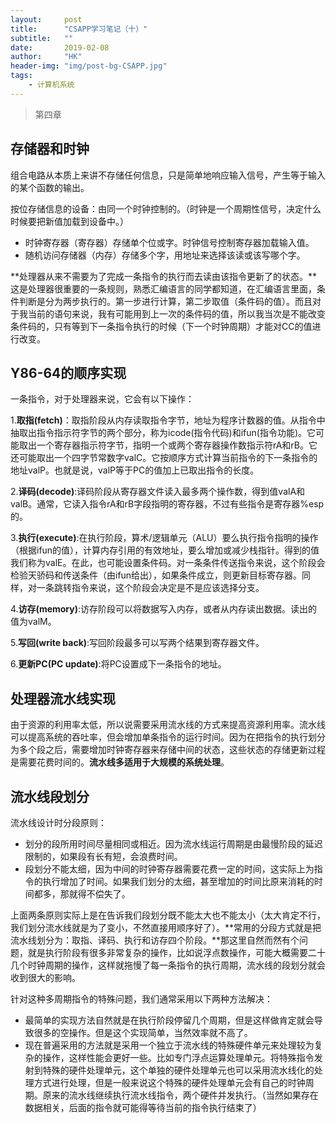 ```yaml
---
layout:     post
title:      "CSAPP学习笔记（十）"
subtitle:   ""
date:       2019-02-08
author:     "HK"
header-img: "img/post-bg-CSAPP.jpg"
tags:
    - 计算机系统
---
```


> 第四章

## 存储器和时钟

组合电路从本质上来讲不存储任何信息，只是简单地响应输入信号，产生等于输入的某个函数的输出。

按位存储信息的设备：由同一个时钟控制的。（时钟是一个周期性信号，决定什么时候要把新值加载到设备中。）
- 时钟寄存器（寄存器）存储单个位或字。时钟信号控制寄存器加载输入值。
- 随机访问存储器（内存）存储多个字，用地址来选择该读或该写哪个字。

**处理器从来不需要为了完成一条指令的执行而去读由该指令更新了的状态。**这是处理器很重要的一条规则，熟悉汇编语言的同学都知道，在汇编语言里面，条件判断是分为两步执行的。第一步进行计算，第二步取值（条件码的值）。而且对于我当前的语句来说，我有可能用到上一次的条件码的值，所以我当次是不能改变条件码的，只有等到下一条指令执行的时候（下一个时钟周期）才能对CC的值进行改变。

## Y86-64的顺序实现

一条指令，对于处理器来说，它会有以下操作：

1.**取指(fetch)**：取指阶段从内存读取指令字节，地址为程序计数器的值。从指令中抽取出指令指示符字节的两个部分，称为icode(指令代码)和ifun(指令功能)。它可能取出一个寄存器指示符字节，指明一个或两个寄存器操作数指示符rA和rB。它还可能取出一个四字节常数字valC。它按顺序方式计算当前指令的下一条指令的地址valP。也就是说，valP等于PC的值加上已取出指令的长度。

2.**译码(decode)**:译码阶段从寄存器文件读入最多两个操作数，得到值valA和valB。通常，它读入指令rA和rB字段指明的寄存器，不过有些指令是寄存器%esp的。

3.**执行(execute)**:在执行阶段，算术/逻辑单元（ALU）要么执行指令指明的操作（根据ifun的值），计算内存引用的有效地址，要么增加或减少栈指针。得到的值我们称为valE。在此，也可能设置条件码。对一条条件传送指令来说，这个阶段会检验天骄码和传送条件（由ifun给出），如果条件成立，则更新目标寄存器。同样，对一条跳转指令来说，这个阶段会决定是不是应该选择分支。

4.**访存(memory)**:访存阶段可以将数据写入内存，或者从内存读出数据。读出的值为valM。

5.**写回(write back)**:写回阶段最多可以写两个结果到寄存器文件。

6.**更新PC(PC update)**:将PC设置成下一条指令的地址。

## 处理器流水线实现

由于资源的利用率太低，所以说需要采用流水线的方式来提高资源利用率。流水线可以提高系统的吞吐率，但会增加单条指令的运行时间。因为在把指令的执行划分为多个段之后，需要增加时钟寄存器来存储中间的状态，这些状态的存储更新过程是需要花费时间的。**流水线多适用于大规模的系统处理**。

## 流水线段划分

流水线设计时分段原则：
- 划分的段所用时间尽量相同或相近。因为流水线运行周期是由最慢阶段的延迟限制的，如果段有长有短，会浪费时间。
- 段划分不能太细，因为中间的时钟寄存器需要花费一定的时间，这实际上为指令的执行增加了时间。如果我们划分的太细，甚至增加的时间比原来消耗的时间都多，那就得不偿失了。

上面两条原则实际上是在告诉我们段划分既不能太大也不能太小（太大肯定不行，我们划分流水线就是为了变小，不然直接用顺序好了）。**常用的分段方式就是把流水线划分为：取指、译码、执行和访存四个阶段。**那这里自然而然有个问题，就是执行阶段有很多非常复杂的操作，比如说浮点数操作，可能大概需要二十几个时钟周期的操作，这样就拖慢了每一条指令的执行周期，流水线的段划分就会收到很大的影响。

针对这种多周期指令的特殊问题，我们通常采用以下两种方法解决：
- 最简单的实现方法自然就是在执行阶段停留几个周期，但是这样做肯定就会导致很多的空操作。但是这个实现简单，当然效率就不高了。
- 现在普遍采用的方法就是采用一个独立于流水线的特殊硬件单元来处理较为复杂的操作，这样性能会更好一些。比如专门浮点运算处理单元。将特殊指令发射到特殊的硬件处理单元，这个单独的硬件处理单元也可以采用流水线化的处理方式进行处理，但是一般来说这个特殊的硬件处理单元会有自己的时钟周期。原来的流水线继续执行流水线指令，两个硬件并发执行。（当然如果存在数据相关，后面的指令就可能得等待当前的指令执行结束了）